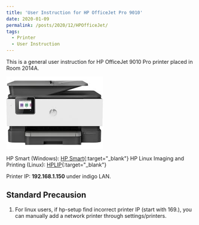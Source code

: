 ```yaml
---
title: 'User Instruction for HP OfficeJet Pro 9010'
date: 2020-01-09
permalink: /posts/2020/12/HPOfficeJet/
tags:
  - Printer
  - User Instruction
---
```


This is a general user instruction for HP OfficeJet 9010 Pro printer placed in Room 2014A. 

![HPOfficeJet](/images/HPOfficeJet.jpeg)

HP Smart (Windows): [HP Smart](https://www.microsoft.com/store/apps/9wzdncrfhwlh){:target="_blank"}
HP Linux Imaging and Printing (Linux): [HPLIP](https://developers.hp.com/hp-linux-imaging-and-printing/){:target="_blank"}

Printer IP: **192.168.1.150** under indigo LAN.

Standard Precausion
------
1. For linux users, if hp-setup find incorrect printer IP (start with 169.), you can manually add a network printer through settings/printers. 
